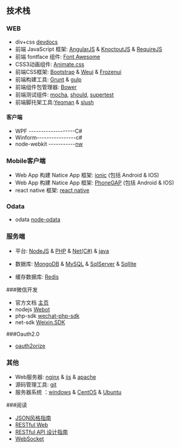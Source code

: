 ## 技术栈


### WEB
* div+css [devdocs](http://devdocs.io/)
* 前端 JavaScript 框架: [AngularJS](https://angularjs.org/) & [KnoctoutJS](http://learn.knockoutjs.com/) & [RequireJS](http://www.requirejs.cn/)
* 前端 fontface 组件: [Font Awesome](http://fortawesome.github.io/Font-Awesome/)
* CSS3动画组件: [Animate.css](http://daneden.github.io/animate.css/)
* 前端CSS框架: [Bootstrap](http://getbootstrap.com/) & [Weui](https://github.com/weui/weui) &  [Frozenui](http://frozenui.github.io/start.html)
* 前端构建工具: [Grunt](http://gruntjs.com/) & [gulp](http://www.gulpjs.com.cn/)
* 前端组件包管理器: [Bower](http://bower.io/)
* 前端测试组件: [mocha](https://github.com/mochajs/mocha), [should](https://github.com/tj/should.js), [supertest](https://github.com/tj/supertest)
* 前端脚托架工具:[Yeoman](http://yeoman.io/) & [slush](https://github.com/slushjs/slush)


#### 客户端

* WPF -------------------C#
* Winform----------------c#
* node-webkit -----------[nw](https://github.com/nwjs/nw.js)







### Mobile客户端

* Web App 构建 Natice App 框架: [ionic](http://ionicframework.com/) (包括 Android & IOS)
* Web App 构建 Natice App 框架: [PhoneGAP](http://phonegap.com/)  (包括 Android & IOS)
* react native 框架: [react native](http://facebook.github.io/react-native/)





### Odata
* odata [node-odata](https://github.com/TossShinHwa/node-odata)


### 服务端

* 平台: [NodeJS](http://nodejs.org/) & [PHP]() & [Net(C#)]() & [java]()



* 数据库: [MongoDB](http://www.mongodb.org/) & [MySQL](http://www.mysql.com/) & [SqlServer]() & [Sqllite]()
* 缓存数据库: [Redis](http://redis.io/)


###微信开发
* 官方文档 [主页](http://mp.weixin.qq.com/wiki/home/)
* nodejs [Webot](https://github.com/node-webot)
* php-sdk [wechat-php-sdk](https://github.com/dodgepudding/wechat-php-sdk)
* net-sdk [Weixin.SDK](https://github.com/night-king/weixinSDK/tree/master/Deepleo.Weixin.SDK)

###Oauth2.0
* [oauth2orize](https://github.com/jaredhanson/oauth2orize)


### 其他

* Web服务器: [nginx](http://wiki.nginx.org/Main) & [iis]() & [apache](http://www.apache.org/)
* 源码管理工具: [git](http://www.bootcss.com/p/git-guide/)
* 服务器系统 ：[windows]() & [CentOS](https://www.centos.org/) & [Ubuntu](www.ubuntu.org.cn) 





###阅读

* [JSON风格指南](https://github.com/darcyliu/google-styleguide/blob/master/JSONStyleGuide.md)
* [RESTful Web](http://segmentfault.com/a/1190000000489681)
* [RESTful API 设计指南](http://www.ruanyifeng.com/blog/2014/05/restful_api.html)
* [WebSocket](http://en.wikipedia.org/wiki/WebSocket)
